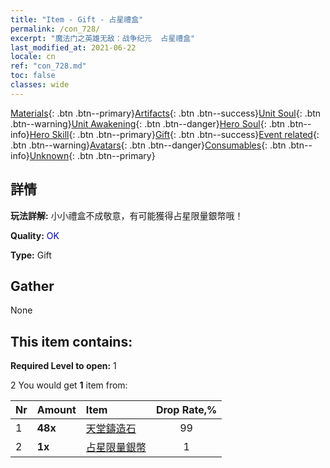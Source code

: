 ```yaml
---
title: "Item - Gift - 占星禮盒"
permalink: /con_728/
excerpt: "魔法门之英雄无敌：战争纪元  占星禮盒"
last_modified_at: 2021-06-22
locale: cn
ref: "con_728.md"
toc: false
classes: wide
---
```

 [Materials](/ItemsCN/){: .btn .btn--primary}[Artifacts](/ItemsCN/Artifacts/){: .btn .btn--success}[Unit Soul](/ItemsCN/UnitSoul/){: .btn .btn--warning}[Unit Awakening](/ItemsCN/UnitAwakening/){: .btn .btn--danger}[Hero Soul](/ItemsCN/HeroSoul/){: .btn .btn--info}[Hero Skill](/ItemsCN/HeroSkill/){: .btn .btn--primary}[Gift](/ItemsCN/Gift/){: .btn .btn--success}[Event related](/ItemsCN/Events/){: .btn .btn--warning}[Avatars](/ItemsCN/Avatars/){: .btn .btn--danger}[Consumables](/ItemsCN/Consumables/){: .btn .btn--info}[Unknown](/ItemsCN/Unknown/){: .btn .btn--primary}

## 詳情
 **玩法詳解:** 小小禮盒不成敬意，有可能獲得占星限量銀幣哦！

 **Quality:** <span style="color: #0000CD">OK</span>

 **Type:** Gift

## Gather

  None

## This item contains:

 **Required Level to open:** 1

 2 You would get **1** item  from:

  | Nr | Amount |     Item    | Drop Rate,% |
  |:---|:-------|:------------|:---------:|
  | 1 |  **48x** | [天堂鑄造石](/cn/Items/art_188/) | 99 | 
  | 2 |  **1x** | [占星限量銀幣](/cn/Items/con_969/) | 1 | 
